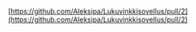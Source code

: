 [https://github.com/Aleksipa/Lukuvinkkisovellus/pull/2](https://github.com/Aleksipa/Lukuvinkkisovellus/pull/2)
